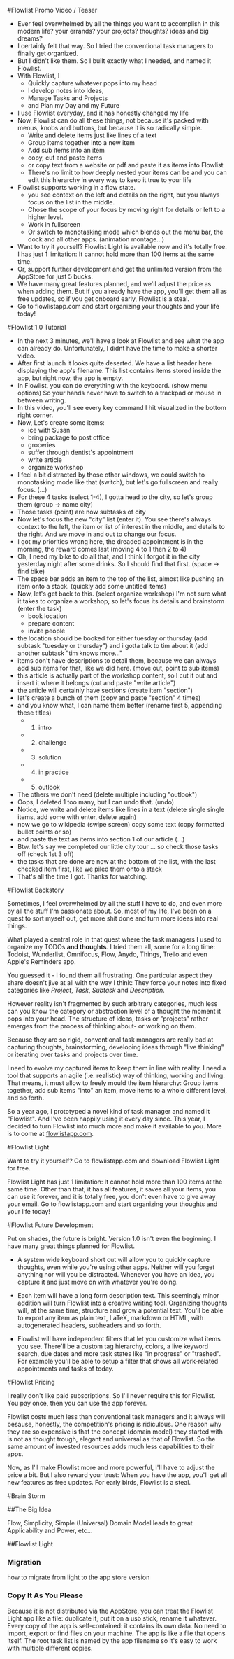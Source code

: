 #Flowlist Promo Video / Teaser

* Ever feel overwhelmed by all the things you want to accomplish in this modern life? your errands? your projects? thoughts? ideas and big dreams?
* I certainly felt that way. So I tried the conventional task managers to finally get organized.
* But I didn't like them. So I built exactly what I needed, and named it Flowlist.
* With Flowlist, I
    * Quickly capture whatever pops into my head
    * I develop notes into Ideas,
    * Manage Tasks and Projects
    * and Plan my Day and my Future
* I use Flowlist everyday, and it has honestly changed my life
* Now, Flowlist can do all these things, not because it's packed with menus, knobs and buttons, but because it is so radically simple.
    * Write and delete items just like lines of a text
    * Group items together into a new item
    * Add sub items into an item
    * copy, cut and paste items
    * or copy text from a website or pdf and paste it as items into Flowlist
    * There's no limit to how deeply nested your items can be and you can edit this hierarchy in every way to keep it true to your life
* Flowlist supports working in a flow state.
    * you see context on the left and details on the right, but you always focus on the list in the middle.
    * Chose the scope of your focus by moving right for details or left to a higher level.
    * Work in fullscreen
    * Or switch to monotasking mode which blends out the menu bar, the dock and all other apps. (animation montage...)
* Want to try it yourself? Flowlist Light is available now and it's totally free. I has just 1 limitation: It cannot hold more than 100 items at the same time.
* Or, support further development and get the unlimited version from the AppStore for just 5 bucks.
* We have many great features planned, and we'll adjust the price as when adding them. But if you already have the app, you'll get them all as free updates, so if you get onboard early, Flowlist is a steal.
* Go to flowlistapp.com and start organizing your thoughts and your life today!



#Flowlist 1.0 Tutorial

* In the next 3 minutes, we'll have a look at Flowlist and see what the app can already do. Unfortunately, I didnt have the time to make a shorter video.
* After first launch it looks quite deserted. We have a list header here displaying the app's filename. This list contains items stored inside the app, but right now, the app is empty.
* In Flowlist, you can do everything with the keyboard. (show menu options) So your hands never have to switch to a trackpad or mouse in between writing.
* In this video, you'll see every key command I hit visualized in the bottom right corner.
* Now, Let's create some items:
    * ice with Susan
    * bring package to post office
    * groceries
    * suffer through dentist's appointment
    * write article
    * organize workshop
* I feel a bit distracted by those other windows, we could switch to monotasking mode like that (switch), but let's go fullscreen and really focus. (...)
* For these 4 tasks (select 1-4), I gotta head to the city, so let's group them (group -> name city)
* Those tasks (point) are now subtasks of city
* Now let's focus the new "city" list (enter it). You see there's always context to the left, the item or list of interest in the middle, and details to the right. And we move in and out to change our focus.
* I got my priorities wrong here, the dreaded appointment is in the morning, the reward comes last (moving 4 to 1 then 2 to 4)
* Oh, I need my bike to do all that, and I think I forgot it in the city yesterday night after some drinks. So I should find that first. (space -> find bike)
* The space bar adds an item to the top of the list, almost like pushing an item onto a stack. (quickly add some untitled items)
* Now, let's get back to this. (select organize workshop) I'm not sure what it takes to organize a workshop, so let's focus its details and brainstorm (enter the task)
    * book location
    * prepare content
    * invite people
* the location should be booked for either tuesday or thursday (add subtask "tuesday or thursday") and i gotta talk to tim about it (add another subtask "tim knows more..."
* items don't have descriptions to detail them, because we can always add sub items for that, like we did here. (move out, point to sub items)
* this article is actually part of the workshop content, so I cut it out and insert it where it belongs (cut and paste "write article")
* the article will certainly have sections (create item "section")
* let's create a bunch of them (copy and paste "section" 4 times)
* and you know what, I can name them better (rename first 5, appending these titles)
    * 1. intro
    * 2. challenge
    * 3. solution
    * 4. in practice
    * 5. outlook
* The others we don't need (delete multiple including "outlook")
* Oops, I deleted 1 too many, but I can undo that. (undo)
* Notice, we write and delete items like lines in a text (delete single single items, add some with enter, delete again)
* now we go to wikipedia (swipe screen) copy some text (copy formatted bullet points or so)
* and paste the text as items into section 1 of our article (...)
* Btw. let's say we completed our little city tour ... so check those tasks off (check 1st 3 off)
* the tasks that are done are now at the bottom of the list, with the last checked item first, like we piled them onto a stack
* That's all the time I got. Thanks for watching.

#Flowlist Backstory

Sometimes, I feel overwhelmed by all the stuff I have to do, and even more by all the stuff I'm passionate about. So, most of my life, I've been on a quest to sort myself out, get more shit done and turn more ideas into real things.

What played a central role in that quest where the task managers I used to organize my TODOs **and thoughts**. I tried them all, some for a long time: Todoist, Wunderlist, Omnifocus, Flow, Anydo, Things, Trello and even Apple's Reminders app.

You guessed it - I found them all frustrating. One particular aspect they share doesn't jive at all with the way I think: They force your notes into fixed categories like *Project*, *Task*, *Subtask* and *Description*. 

However reality isn't fragmented by such arbitrary categories, much less can you know the category or abstraction level of a thought the moment it pops into your head. The structure of ideas, tasks or "projects" rather emerges from the process of thinking about- or working on them.

Because they are so rigid, conventional task managers are really bad at capturing thoughts, brainstorming, developing ideas through "live thinking" or iterating over tasks and projects over time.

I need to evolve my captured items to keep them in line with reality. I need a tool that supports an agile (i.e. realistic) way of thinking, working and living. That means, it must allow to freely mould the item hierarchy: Group items together, add sub items "into" an item, move items to a whole different level, and so forth.

So a year ago, I prototyped a novel kind of task manager and named it "Flowlist". And I've been happily using it every day since. This year, I decided to turn Flowlist into much more and make it available to you. More is to come at [flowlistapp.com](http://flowlistapp.com).

#Flowlist Light

Want to try it yourself? Go to flowlistapp.com and download Flowlist Light for free.

Flowlist Light has just 1 limitation: It cannot hold more than 100 items at the same time. Other than that, it has all features, it saves all your items, you can use it forever, and it is totally free, you don't even have to give away your email. Go to flowlistapp.com and start organizing your thoughts and your life today!

#Flowlist Future Development

Put on shades, the future is bright. Version 1.0 isn't even the beginning. I have many great things planned for Flowlist. 

* A system wide keyboard short cut will allow you to quickly capture thoughts, even while you're using other apps. Neither will you forget anything nor will you be distracted. Whenever you have an idea, you capture it and just move on with whatever you're doing.

* Each item will have a long form description text. This seemingly minor addition will turn Flowlist into a creative writing tool. Organizing thoughts will, at the same time, structure and grow a potential text. You'll be able to export any item as plain text, LaTeX, markdown or HTML, with autogenerated headers, subheaders and so forth.

* Flowlist will have independent filters that let you customize what items you see. There'll be a custom tag hierarchy, colors, a live keyword search, due dates and more task states like "in progress" or "trashed". For example you'll be able to setup a filter that shows all work-related appointments and tasks of today.

#Flowlist Pricing

I really don't like paid subscriptions. So I'll never require this for Flowlist. You pay once, then you can use the app forever.

Flowlist costs much less than conventional task managers and it always will besause, honestly, the competition's pricing is ridiculous. One reason why they are so expensive is that the concept (domain model) they started with is not as thought trough, elegant and universal as that of Flowlist. So the same amount of invested resources adds much less capabilities to their apps.

Now, as I'll make Flowlist more and more powerful, I'll have to adjust the price a bit. But I also reward your trust: When you have the app, you'll get all new features as free updates. For early birds, Flowlist is a steal.

#Brain Storm

##The Big Idea

Flow, Simplicity, Simple (Universal) Domain Model leads to great Applicability and Power, etc...

##Flowlist Light

### Migration

how to migrate from light to the app store version

### Copy It As You Please

Because it is not distributed via the AppStore, you can treat the Flowlist Light app like a file: duplicate it, put it on a usb stick, rename it whatever. Every copy of the app is self-contained: it contains its own data. No need to import, export or find files on your machine. The app is like a file that opens itself. The root task list is named by the app filename so it's easy to work with multiple different copies.